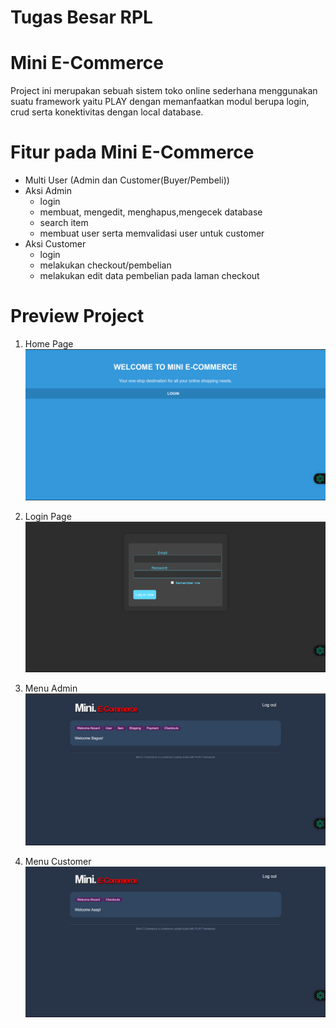# Tugas Besar RPL
# Mini E-Commerce
Project ini merupakan sebuah sistem toko online sederhana menggunakan suatu framework yaitu PLAY dengan memanfaatkan modul berupa login, crud serta konektivitas dengan local database.
# Fitur pada Mini E-Commerce
+ Multi User (Admin dan Customer(Buyer/Pembeli))
+ Aksi Admin
  - login
  - membuat, mengedit, menghapus,mengecek database
  - search item
  - membuat user serta memvalidasi user untuk customer 
+ Aksi Customer
  - login
  - melakukan checkout/pembelian
  - melakukan edit data pembelian pada laman checkout

# Preview Project
1. Home Page
![Gambar Homepage](https://github.com/alhailrose/Tugas_RPL_Mini-Commerce/blob/main/Homepage.png "Home Page")
   
2. Login Page
![Gambar Login Page](https://github.com/alhailrose/Tugas_RPL_Mini-Commerce/blob/main/Login%20Page.png "Login Page")
   
3. Menu Admin
![Gambar Menu Admin](https://github.com/alhailrose/Tugas_RPL_Mini-Commerce/blob/main/Menu%20Admin.png "Menu Admin")
   
4. Menu Customer
![Gambar Menu Customer](https://github.com/alhailrose/Tugas_RPL_Mini-Commerce/blob/main/Menu%20User.png "Menu Customer")
   
